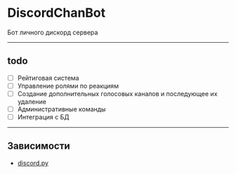 # DiscordChanBot

Бот личного дискорд сервера

***
## todo
* [ ] Рейтиговая система
* [ ] Управление ролями по реакциям
* [ ] Создание дополнительных голосовых каналов и последующее их удаление
* [ ] Административные команды
* [ ] Интеграция с БД

***
## Зависимости
* [discord.py](https://discordpy.readthedocs.io)


